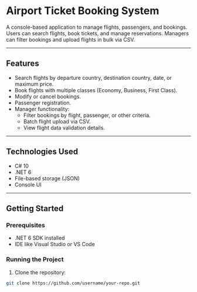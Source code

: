 # Airport Ticket Booking System

A console-based application to manage flights, passengers, and bookings. Users can search flights, book tickets, and manage reservations. Managers can filter bookings and upload flights in bulk via CSV.

---

## Features

- Search flights by departure country, destination country, date, or maximum price.
- Book flights with multiple classes (Economy, Business, First Class).
- Modify or cancel bookings.
- Passenger registration.
- Manager functionality:
  - Filter bookings by flight, passenger, or other criteria.
  - Batch flight upload via CSV.
  - View flight data validation details.

---

## Technologies Used

- C# 10
- .NET 6
- File-based storage (JSON)
- Console UI

---

## Getting Started

### Prerequisites

- .NET 6 SDK installed
- IDE like Visual Studio or VS Code

### Running the Project

1. Clone the repository:

```bash
git clone https://github.com/username/your-repo.git
